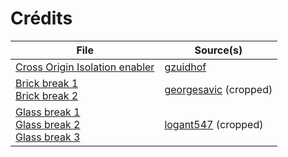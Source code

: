 # Crédits

| File | Source(s) |
| -------- | ------- |
| [Cross Origin Isolation enabler](docs/play/coi-serviceworker.js) | [gzuidhof](https://github.com/gzuidhof/coi-serviceworker)  |
| [Brick break 1](src/assets/sounds/SFXs/tiles/brick/break1.wav)<br>[Brick break 2](src/assets/sounds/SFXs/tiles/brick/break2.wav)  | [georgesavic](https://freesound.org/s/593473/) (cropped)  |
| [Glass break 1](src/assets/sounds/SFXs/tiles/glass/break1.wav)<br>[Glass break 2](src/assets/sounds/SFXs/tiles/glass/break2.wav)<br>[Glass break 3](src/assets/sounds/SFXs/tiles/glass/break3.wav)  | [logant547](https://freesound.org/s/677734/) (cropped) |
